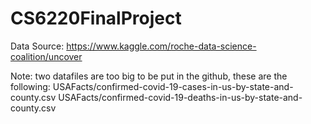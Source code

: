 # CS6220FinalProject

Data Source: https://www.kaggle.com/roche-data-science-coalition/uncover

Note: two datafiles are too big to be put in the github, these are the following:
USAFacts/confirmed-covid-19-cases-in-us-by-state-and-county.csv
USAFacts/confirmed-covid-19-deaths-in-us-by-state-and-county.csv
